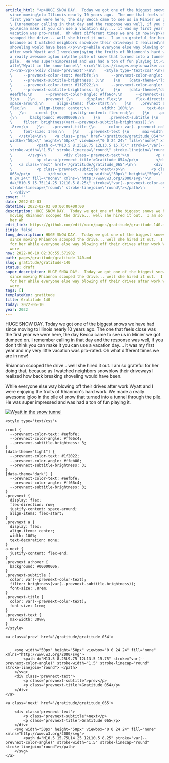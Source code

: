 ```yaml
---
article_html: "<p>HUGE SNOW DAY.  Today we got one of the biggest snows we have had
  since moving\nto Illinois nearly 10 years ago.  The one that feels close was the
  first year\nwe were here, the day Becca came to see us in Minier we got dumped on.
  \ I\nremember calling in that day and the response was well, if you don't think
  you\ncan make it you can use a vacation day.... it was my first year and my very\nlittle
  vacation was pro-rated.  Oh what different times we are in now!</p>\n<p>Rhiannon
  scooped the drive... well she hired it out.  I am so grateful for her\ndoing that,
  because as I watched neighbors snowblow their driveways I realized\nhow back breaking
  shoveling would have been.</p>\n<p>While everyone else way blowing off their drives
  after work Wyatt and I were\nenjoying the fruits of Rhiannon's hard work.  We made
  a really awesome igloo in\nthe pile of snow that turned into a tunnel through the
  pile.  He was super\nimpressed and was had a ton of fun playing it.</p>\n<p><a href=\"https://images.waylonwalker.com/wyatt-snow-tunnel-2022-full.webp\"><img
  alt=\"Wyatt in the snow tunnel\" src=\"https://images.waylonwalker.com/wyatt-snow-tunnel-2022.webp\"
  /></a></p>\n<div class='prevnext'>\n\n    <style type='text/css'>\n\n    :root {\n
  \     --prevnext-color-text: #eefbfe;\n      --prevnext-color-angle: #ff66c4;\n
  \     --prevnext-subtitle-brightness: 3;\n    }\n    [data-theme=\"light\"] {\n
  \     --prevnext-color-text: #1f2022;\n      --prevnext-color-angle: #ffeb00;\n
  \     --prevnext-subtitle-brightness: 3;\n    }\n    [data-theme=\"dark\"] {\n      --prevnext-color-text:
  #eefbfe;\n      --prevnext-color-angle: #ff66c4;\n      --prevnext-subtitle-brightness:
  3;\n    }\n    .prevnext {\n      display: flex;\n      flex-direction: row;\n      justify-content:
  space-around;\n      align-items: flex-start;\n    }\n    .prevnext a {\n      display:
  flex;\n      align-items: center;\n      width: 100%;\n      text-decoration: none;\n
  \   }\n    a.next {\n      justify-content: flex-end;\n    }\n    .prevnext a:hover
  {\n      background: #00000006;\n    }\n    .prevnext-subtitle {\n      color: var(--prevnext-color-text);\n
  \     filter: brightness(var(--prevnext-subtitle-brightness));\n      font-size:
  .8rem;\n    }\n    .prevnext-title {\n      color: var(--prevnext-color-text);\n
  \     font-size: 1rem;\n    }\n    .prevnext-text {\n      max-width: 30vw;\n    }\n
  \   </style>\n\n    <a class='prev' href='/gratitude/gratitude_054'>\n\n\n        <svg
  width=\"50px\" height=\"50px\" viewbox=\"0 0 24 24\" fill=\"none\" xmlns=\"http://www.w3.org/2000/svg\">\n
  \           <path d=\"M13.5 8.25L9.75 12L13.5 15.75\" stroke=\"var(--prevnext-color-angle)\"
  stroke-width=\"1.5\" stroke-linecap=\"round\" stroke-linejoin=\"round\"> </path>\n
  \       </svg>\n        <div class='prevnext-text'>\n            <p class='prevnext-subtitle'>prev</p>\n
  \           <p class='prevnext-title'>Gratitude 054</p>\n        </div>\n    </a>\n\n
  \   <a class='next' href='/gratitude/gratitude_065'>\n\n        <div class='prevnext-text'>\n
  \           <p class='prevnext-subtitle'>next</p>\n            <p class='prevnext-title'>Gratitude
  065</p>\n        </div>\n        <svg width=\"50px\" height=\"50px\" viewbox=\"0
  0 24 24\" fill=\"none\" xmlns=\"http://www.w3.org/2000/svg\">\n            <path
  d=\"M10.5 15.75L14.25 12L10.5 8.25\" stroke=\"var(--prevnext-color-angle)\" stroke-width=\"1.5\"
  stroke-linecap=\"round\" stroke-linejoin=\"round\"></path>\n        </svg>\n    </a>\n
  \ </div>"
cover: ''
date: 2022-02-03
datetime: 2022-02-03 00:00:00+00:00
description: HUGE SNOW DAY.  Today we got one of the biggest snows we have had since
  moving Rhiannon scooped the drive... well she hired it out.  I am so grateful for
  her Wh
edit_link: https://github.com/edit/main/pages/gratitude/gratitude-140.md
jinja: false
long_description: HUGE SNOW DAY.  Today we got one of the biggest snows we have had
  since moving Rhiannon scooped the drive... well she hired it out.  I am so grateful
  for her While everyone else way blowing off their drives after work Wyatt and I
  were
now: 2022-06-10 02:38:55.571902
path: pages/gratitude/gratitude-140.md
slug: gratitude/gratitude-140
status: draft
super_description: HUGE SNOW DAY.  Today we got one of the biggest snows we have had
  since moving Rhiannon scooped the drive... well she hired it out.  I am so grateful
  for her While everyone else way blowing off their drives after work Wyatt and I
  were
tags: []
templateKey: gratitude
title: Gratitude 140
today: 2022-06-10
year: 2022
---
```


HUGE SNOW DAY.  Today we got one of the biggest snows we have had since moving
to Illinois nearly 10 years ago.  The one that feels close was the first year
we were here, the day Becca came to see us in Minier we got dumped on.  I
remember calling in that day and the response was well, if you don't think you
can make it you can use a vacation day.... it was my first year and my very
little vacation was pro-rated.  Oh what different times we are in now!

Rhiannon scooped the drive... well she hired it out.  I am so grateful for her
doing that, because as I watched neighbors snowblow their driveways I realized
how back breaking shoveling would have been.

While everyone else way blowing off their drives after work Wyatt and I were
enjoying the fruits of Rhiannon's hard work.  We made a really awesome igloo in
the pile of snow that turned into a tunnel through the pile.  He was super
impressed and was had a ton of fun playing it.

[![Wyatt in the snow tunnel](https://images.waylonwalker.com/wyatt-snow-tunnel-2022.webp)](https://images.waylonwalker.com/wyatt-snow-tunnel-2022-full.webp)
<div class='prevnext'>

    <style type='text/css'>

    :root {
      --prevnext-color-text: #eefbfe;
      --prevnext-color-angle: #ff66c4;
      --prevnext-subtitle-brightness: 3;
    }
    [data-theme="light"] {
      --prevnext-color-text: #1f2022;
      --prevnext-color-angle: #ffeb00;
      --prevnext-subtitle-brightness: 3;
    }
    [data-theme="dark"] {
      --prevnext-color-text: #eefbfe;
      --prevnext-color-angle: #ff66c4;
      --prevnext-subtitle-brightness: 3;
    }
    .prevnext {
      display: flex;
      flex-direction: row;
      justify-content: space-around;
      align-items: flex-start;
    }
    .prevnext a {
      display: flex;
      align-items: center;
      width: 100%;
      text-decoration: none;
    }
    a.next {
      justify-content: flex-end;
    }
    .prevnext a:hover {
      background: #00000006;
    }
    .prevnext-subtitle {
      color: var(--prevnext-color-text);
      filter: brightness(var(--prevnext-subtitle-brightness));
      font-size: .8rem;
    }
    .prevnext-title {
      color: var(--prevnext-color-text);
      font-size: 1rem;
    }
    .prevnext-text {
      max-width: 30vw;
    }
    </style>
    
    <a class='prev' href='/gratitude/gratitude_054'>
    

        <svg width="50px" height="50px" viewbox="0 0 24 24" fill="none" xmlns="http://www.w3.org/2000/svg">
            <path d="M13.5 8.25L9.75 12L13.5 15.75" stroke="var(--prevnext-color-angle)" stroke-width="1.5" stroke-linecap="round" stroke-linejoin="round"> </path>
        </svg>
        <div class='prevnext-text'>
            <p class='prevnext-subtitle'>prev</p>
            <p class='prevnext-title'>Gratitude 054</p>
        </div>
    </a>
    
    <a class='next' href='/gratitude/gratitude_065'>
    
        <div class='prevnext-text'>
            <p class='prevnext-subtitle'>next</p>
            <p class='prevnext-title'>Gratitude 065</p>
        </div>
        <svg width="50px" height="50px" viewbox="0 0 24 24" fill="none" xmlns="http://www.w3.org/2000/svg">
            <path d="M10.5 15.75L14.25 12L10.5 8.25" stroke="var(--prevnext-color-angle)" stroke-width="1.5" stroke-linecap="round" stroke-linejoin="round"></path>
        </svg>
    </a>
  </div>
